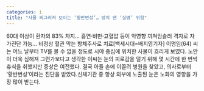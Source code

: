 ```yaml
---
categories: i
title: "사물 찌그러져 보이는 ‘황반변성’… 방치 땐 ‘실명’ 위험"
---
```

60대 이상이 환자의 83% 차지… 흡연·비만·고혈압 등이 악영향 끼쳐암슬러 격자로 자가진단 가능… 비정상 혈관 막는 항체주사로 치료[백세시대=배지영기자] 이명임(64) 씨는 어느 날부터 TV를 볼 수 없을 정도로 시야 중심에 위치한 사물이 흐리게 보였다. 노안이 더욱 심해져 그런가보다고 생각한 이씨는 눈의 피로감을 덜기 위해 몇 시간에 한 번씩 휴식을 취했지만 증상은 여전했다. 결국 아들 손에 이끌려 병원을 찾았고, 의사로부터 ‘황반변성’이라는 진단을 받았다.신체기관 중 항상 외부에 노출된 눈은 노화의 영향을 가장 많이 받는다.